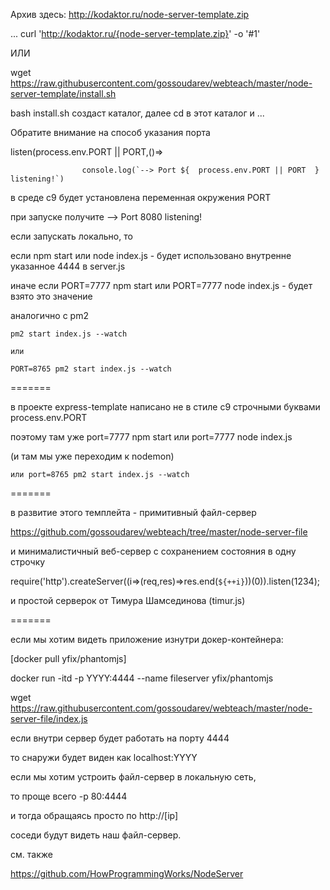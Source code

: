 Архив здесь: http://kodaktor.ru/node-server-template.zip

... curl 'http://kodaktor.ru/{node-server-template.zip}' -o  '#1'

ИЛИ

wget https://raw.githubusercontent.com/gossoudarev/webteach/master/node-server-template/install.sh

bash install.sh создаст каталог, далее cd в этот каталог и ...

Обратите внимание на способ указания порта

listen(process.env.PORT || PORT,()=>

		  	        console.log(`--> Port ${  process.env.PORT || PORT  } listening!`)
					
в среде c9 будет установлена переменная окружения PORT

при запуске получите   --> Port 8080 listening!			

если запускать локально, то 

  если npm start   или node index.js - будет использовано внутренне указанное 4444 в server.js
  
  иначе если PORT=7777 npm start  или  PORT=7777 node index.js   - будет взято это значение
  
 аналогично с pm2
 
    pm2 start index.js --watch
	
	или
	
	PORT=8765 pm2 start index.js --watch  

=======

в проекте express-template написано не в стиле c9 строчными буквами process.env.PORT

поэтому там уже port=7777 npm start  или  port=7777 node index.js

   (и там мы уже переходим к nodemon)

    или port=8765 pm2 start index.js --watch

=======

в развитие этого темплейта - примитивный файл-сервер

https://github.com/gossoudarev/webteach/tree/master/node-server-file

и минималистичный веб-сервер с сохранением состояния в одну строчку

require('http').createServer((i=>(req,res)=>res.end(`${++i}`))(0)).listen(1234); 

и простой серверок от Тимура Шамсединова (timur.js)

=======

если мы хотим видеть приложение изнутри докер-контейнера:

[docker pull yfix/phantomjs]

docker run -itd -p YYYY:4444   --name fileserver   yfix/phantomjs

wget https://raw.githubusercontent.com/gossoudarev/webteach/master/node-server-file/index.js


если внутри сервер будет работать на порту 4444

то снаружи будет виден как localhost:YYYY

если мы хотим устроить файл-сервер в локальную сеть,

то проще всего -p 80:4444

и тогда обращаясь просто по http://[ip]

соседи будут видеть наш файл-сервер.



см. также 

https://github.com/HowProgrammingWorks/NodeServer

